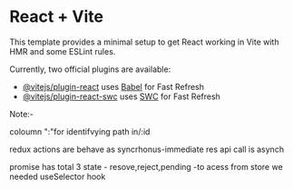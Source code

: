 # React + Vite

This template provides a minimal setup to get React working in Vite with HMR and some ESLint rules.

Currently, two official plugins are available:

- [@vitejs/plugin-react](https://github.com/vitejs/vite-plugin-react/blob/main/packages/plugin-react/README.md) uses [Babel](https://babeljs.io/) for Fast Refresh
- [@vitejs/plugin-react-swc](https://github.com/vitejs/vite-plugin-react-swc) uses [SWC](https://swc.rs/) for Fast Refresh


Note:-

coloumn ":"for identifvying path in/:id 

redux actions are behave as syncrhonus-immediate res
api call is asynch

promise has total 3 state - resove,reject,pending
-to acess from store we needed useSelector hook